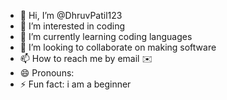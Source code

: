 - 👋 Hi, I’m @DhruvPatil123
- 👀 I’m interested in coding 
- 🌱 I’m currently learning coding languages
- 💞️ I’m looking to collaborate on making software 
- 📫 How to reach me by email ✉️ 
- 😄 Pronouns: 
- ⚡ Fun fact: i am a beginner 

<!---
DhruvPatil123/DhruvPatil123 is a ✨ special ✨ repository because its `README.md` (this file) appears on your GitHub profile.
You can click the Preview link to take a look at your changes.
--->
